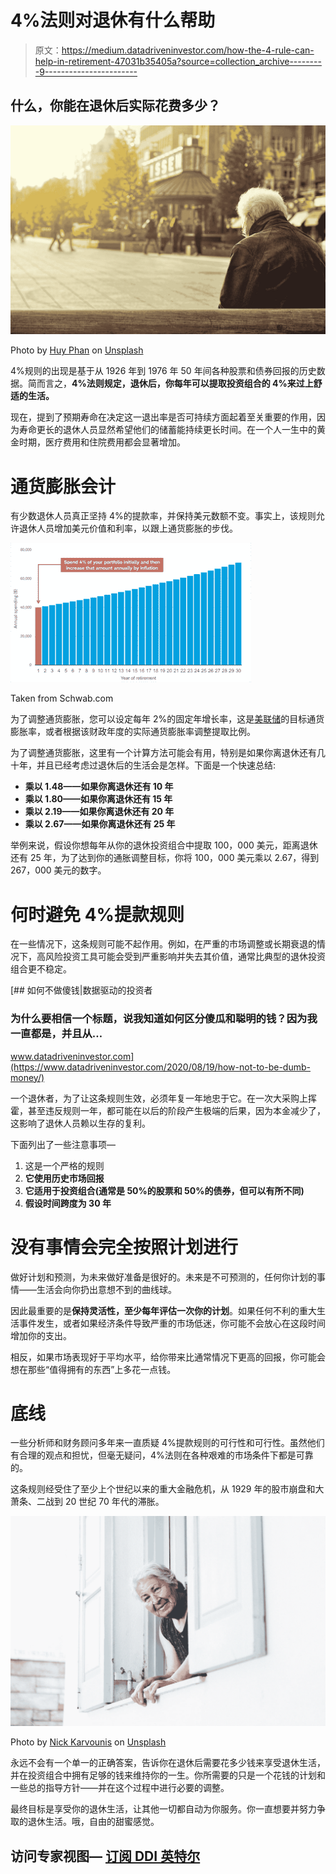 # 4%法则对退休有什么帮助

> 原文：<https://medium.datadriveninvestor.com/how-the-4-rule-can-help-in-retirement-47031b35405a?source=collection_archive---------9----------------------->

## 什么，你能在退休后实际花费多少？

![](img/a82540577813d81744c07ad59bdfecb4.png)

Photo by [Huy Phan](https://unsplash.com/@huyphan2602?utm_source=medium&utm_medium=referral) on [Unsplash](https://unsplash.com?utm_source=medium&utm_medium=referral)

4%规则的出现是基于从 1926 年到 1976 年 50 年间各种股票和债券回报的历史数据。简而言之，**4%法则规定，退休后，你每年可以提取投资组合的 4%来过上舒适的生活。**

现在，提到了预期寿命在决定这一退出率是否可持续方面起着至关重要的作用，因为寿命更长的退休人员显然希望他们的储蓄能持续更长时间。在一个人一生中的黄金时期，医疗费用和住院费用都会显著增加。

# **通货膨胀会计**

有少数退休人员真正坚持 4%的提款率，并保持美元数额不变。事实上，该规则允许退休人员增加美元价值和利率，以跟上通货膨胀的步伐。

![](img/6e57f5f21db86fc189eb6835871dbc98.png)

Taken from Schwab.com

为了调整通货膨胀，您可以设定每年 2%的固定年增长率，这是[美联储](https://www.federalreserve.gov/aboutthefed.htm)的目标通货膨胀率，或者根据该财政年度的实际通货膨胀率调整提取比例。

为了调整通货膨胀，这里有一个计算方法可能会有用，特别是如果你离退休还有几十年，并且已经考虑过退休后的生活会是怎样。下面是一个快速总结:

*   **乘以 1.48——如果你离退休还有 10 年**
*   **乘以 1.80——如果你离退休还有 15 年**
*   **乘以 2.19——如果你离退休还有 20 年**
*   **乘以 2.67——如果你离退休还有 25 年**

举例来说，假设你想每年从你的退休投资组合中提取 100，000 美元，距离退休还有 25 年，为了达到你的通胀调整目标，你将 100，000 美元乘以 2.67，得到 267，000 美元的数字。

# **何时避免 4%提款规则**

在一些情况下，这条规则可能不起作用。例如，在严重的市场调整或长期衰退的情况下，高风险投资工具可能会受到严重影响并失去其价值，通常比典型的退休投资组合更不稳定。

[](https://www.datadriveninvestor.com/2020/08/19/how-not-to-be-dumb-money/) [## 如何不做傻钱|数据驱动的投资者

### 为什么要相信一个标题，说我知道如何区分傻瓜和聪明的钱？因为我一直都是，并且从…

www.datadriveninvestor.com](https://www.datadriveninvestor.com/2020/08/19/how-not-to-be-dumb-money/) 

一个退休者，为了让这条规则生效，必须年复一年地忠于它。在一次大采购上挥霍，甚至违反规则一年，都可能在以后的阶段产生极端的后果，因为本金减少了，这影响了退休人员赖以生存的复利。

下面列出了一些注意事项—

1.  这是一个严格的规则
2.  **它使用历史市场回报**
3.  **它适用于投资组合(通常是 50%的股票和 50%的债券，但可以有所不同)**
4.  **假设时间跨度为 30 年**

# 没有事情会完全按照计划进行

做好计划和预测，为未来做好准备是很好的。未来是不可预测的，任何你计划的事情——生活会向你扔出意想不到的曲线球。

因此最重要的是**保持灵活性，至少每年评估一次你的计划**。如果任何不利的重大生活事件发生，或者如果经济条件导致严重的市场低迷，你可能不会放心在这段时间增加你的支出。

相反，如果市场表现好于平均水平，给你带来比通常情况下更高的回报，你可能会想在那些“值得拥有的东西”上多花一点钱。

# 底线

一些分析师和财务顾问多年来一直质疑 4%提款规则的可行性和可行性。虽然他们有合理的观点和担忧，但毫无疑问，4%法则在各种艰难的市场条件下都是可靠的。

这条规则经受住了至少上个世纪以来的重大金融危机，从 1929 年的股市崩盘和大萧条、二战到 20 世纪 70 年代的滞胀。

![](img/5383c500e5e0af5359eab0635f41999c.png)

Photo by [Nick Karvounis](https://unsplash.com/@nickkarvounis?utm_source=medium&utm_medium=referral) on [Unsplash](https://unsplash.com?utm_source=medium&utm_medium=referral)

永远不会有一个单一的正确答案，告诉你在退休后需要花多少钱来享受退休生活，并在投资组合中拥有足够的钱来维持你的一生。你所需要的只是一个花钱的计划和一些总的指导方针——并在这个过程中进行必要的调整。

最终目标是享受你的退休生活，让其他一切都自动为你服务。你一直想要并努力争取的退休生活。哦，自由的甜蜜感觉。

## 访问专家视图— [订阅 DDI 英特尔](https://datadriveninvestor.com/ddi-intel)